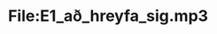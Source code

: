 ---
title: File:E1_að_hreyfa_sig.mp3
recording of: að hreyfa sig
reading speed: slow
speaker: E
license: CC0
---
